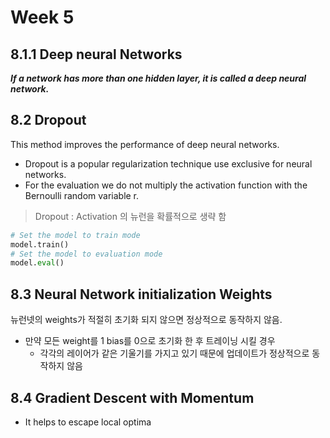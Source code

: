 # Week 5

## 8.1.1 Deep neural Networks

***If a network has more than one hidden layer, it is called a deep neural network.***

## 8.2 Dropout

This method improves the performance of deep neural networks.

- Dropout is a popular regularization technique use exclusive for neural networks.
- For the evaluation we do not multiply the activation function with the Bernoulli random variable r. 

> Dropout : Activation 의 뉴런을 확률적으로 생략 함

```python
# Set the model to train mode
model.train()
# Set the model to evaluation mode
model.eval()
```

## 8.3 Neural Network initialization Weights

뉴런넷의 weights가 적절히 초기화 되지 않으면 정상적으로 동작하지 않음.

- 만약 모든 weight를 1 bias를 0으로 초기화 한 후 트레이닝 시킬 경우
  - 각각의 레이어가 같은 기울기를 가지고 있기 때문에 업데이트가 정상적으로 동작하지 않음

## 8.4 Gradient Descent with Momentum

- It helps to escape local optima

